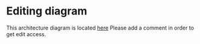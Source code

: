 # Editing diagram
This architecture diagram is located [here](https://drive.google.com/file/d/1vk5e2EVHMD9AQZ6YKLTkJSq_JDxVdR7Z/view?usp=sharing)
Please add a comment in order to get edit access.
